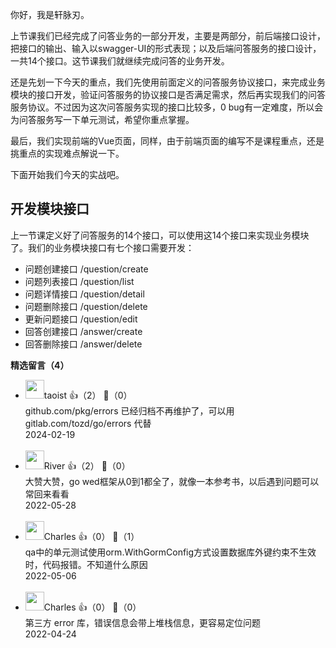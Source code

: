 你好，我是轩脉刃。

上节课我们已经完成了问答业务的一部分开发，主要是两部分，前后端接口设计，把接口的输出、输入以swagger-UI的形式表现；以及后端问答服务的接口设计，一共14个接口。这节课我们就继续完成问答的业务开发。

还是先划一下今天的重点，我们先使用前面定义的问答服务协议接口，来完成业务模块的接口开发，验证问答服务的协议接口是否满足需求，然后再实现我们的问答服务协议。不过因为这次问答服务实现的接口比较多，0 bug有一定难度，所以会为问答服务写一下单元测试，希望你重点掌握。

最后，我们实现前端的Vue页面，同样，由于前端页面的编写不是课程重点，还是挑重点的实现难点解说一下。

下面开始我们今天的实战吧。

## 开发模块接口

上一节课定义好了问答服务的14个接口，可以使用这14个接口来实现业务模块了。我们的业务模块接口有七个接口需要开发：

- 问题创建接口 /question/create
- 问题列表接口 /question/list
- 问题详情接口 /question/detail
- 问题删除接口 /question/delete
- 更新问题接口 /question/edit
- 回答创建接口 /answer/create
- 回答删除接口 /answer/delete
<div><strong>精选留言（4）</strong></div><ul>
<li><img src="https://static001.geekbang.org/account/avatar/00/12/3b/fc/04a75cd0.jpg" width="30px"><span>taoist</span> 👍（2） 💬（0）<div>github.com&#47;pkg&#47;errors 已经归档不再维护了，可以用 gitlab.com&#47;tozd&#47;go&#47;errors 代替</div>2024-02-19</li><br/><li><img src="https://static001.geekbang.org/account/avatar/00/1d/3a/68/373b90c8.jpg" width="30px"><span>River</span> 👍（2） 💬（0）<div>大赞大赞，go wed框架从0到1都全了，就像一本参考书，以后遇到问题可以常回来看看</div>2022-05-28</li><br/><li><img src="https://static001.geekbang.org/account/avatar/00/27/0d/06/970cc957.jpg" width="30px"><span>Charles</span> 👍（0） 💬（1）<div>qa中的单元测试使用orm.WithGormConfig方式设置数据库外键约束不生效时，代码报错。不知道什么原因</div>2022-05-06</li><br/><li><img src="https://static001.geekbang.org/account/avatar/00/27/0d/06/970cc957.jpg" width="30px"><span>Charles</span> 👍（0） 💬（0）<div>第三方 error 库，错误信息会带上堆栈信息，更容易定位问题</div>2022-04-24</li><br/>
</ul>